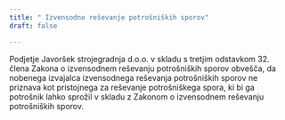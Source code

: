 ```yaml
---
title: " Izvensodno reševanje potrošniških sporov"
draft: false

---
```


Podjetje Javoršek strojegradnja d.o.o. v skladu s tretjim odstavkom 32. člena Zakona o izvensodnem reševanju potrošniških sporov obvešča, da nobenega izvajalca izvensodnega reševanja potrošniških sporov ne priznava kot pristojnega za reševanje potrošniškega spora, ki bi ga potrošnik lahko sprožil v skladu z Zakonom o izvensodnem reševanju potrošniških sporov. 